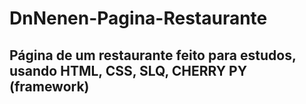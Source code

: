 <h1> DnNenen-Pagina-Restaurante </h1>
<h2> Página de um restaurante feito para estudos, usando HTML, CSS, SLQ, CHERRY PY (framework)</h2>


<br>

